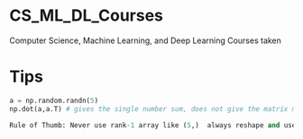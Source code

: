 # CS_ML_DL_Courses
Computer Science, Machine Learning, and Deep Learning Courses taken


# Tips
```python
a = np.random.randn(5)
np.dot(a,a.T) # gives the single number sum, does not give the matrix multiplication

Rule of Thumb: Never use rank-1 array like (5,)  always reshape and use it. make it (5,1) or (1,5)
```
